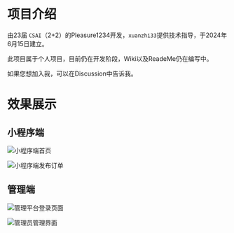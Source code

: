 # 项目介绍

由23届 `CSAI`（2+2）的Pleasure1234开发，`xuanzhi33`提供技术指导，于2024年6月15日建立。

此项目属于个人项目，目前仍在开发阶段，Wiki以及ReadeMe仍在编写中。

如果您想加入我，可以在Discussion中告诉我。

# 效果展示

## 小程序端

![小程序端首页](https://github.com/user-attachments/assets/26226271-e5d5-41cd-86db-7693ec98581a)

![小程序端发布订单](https://github.com/user-attachments/assets/0603ce25-48a6-4672-92a8-5a7a51f0c320)

## 管理端

![管理平台登录页面](https://github.com/user-attachments/assets/5e093f4a-4490-43b6-89ad-54dd0eab8289)

![管理员管理界面](https://github.com/user-attachments/assets/13446b39-4e5f-4cb8-8718-7dbf7fadd7e3)